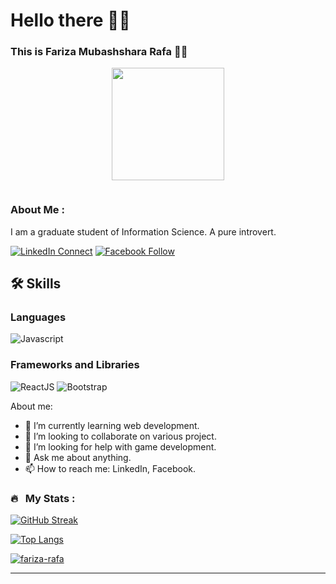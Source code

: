 # Hello there 👋🏼

### This is Fariza Mubashshara Rafa 👋🏼

<p align="center"><img src="https://media.giphy.com/media/v1.Y2lkPTc5MGI3NjExNW44cmZkajk2eHhvYmM1aHN3d3Y0NHpmZHZ3OXY1NWNweGN6c3QxOCZlcD12MV9pbnRlcm5hbF9naWZfYnlfaWQmY3Q9Zw/7Kdb4AXs1qQVM2w3WF/giphy.gif" width="180"/></p>
<p align="center">
</p>
<p align="center">

</p>
<p align="center"><img src="https://komarev.com/ghpvc/?username=fariza-rafa&style=flat-square&color=blue" alt=""></p>



### About Me :

I am a graduate student of Information Science. A pure introvert.

[![LinkedIn Connect](https://img.shields.io/badge/%20-Connect-black?color=14171A&labelColor=212121&logo=linkedin&logoColor=ffffff)](https://www.linkedin.com/in/fariza-rafa/)
[![Facebook Follow](https://img.shields.io/badge/%20-Connect-black?color=14171A&labelColor=1976d2&logo=facebook&logoColor=ffffff)](https://www.facebook.com/fariza.rafaa)

## 🛠️ Skills

### Languages

![Javascript](https://img.shields.io/badge/JavaScript-323330?style=for-the-badge&logo=javascript&logoColor=F7DF1E)

### Frameworks and Libraries

![ReactJS](https://img.shields.io/badge/react-%2320232a.svg?style=for-the-badge&logo=react&logoColor=%2361DAFB)
![Bootstrap](https://img.shields.io/badge/Bootstrap-563D7C?style=for-the-badge&logo=bootstrap&logoColor=white)

About me:

<!-- - 🔭 I’m currently working on Impel IT Solutions -->
- 🌱 I’m currently learning web development.
- 👯 I’m looking to collaborate on various project.
- 🤔 I’m looking for help with game development.
- 💬 Ask me about anything.
- 📫 How to reach me: LinkedIn, Facebook.


### 🔥 &nbsp; My Stats :
[![GitHub Streak](http://github-readme-streak-stats.herokuapp.com?user=fariza-rafa&theme=dark&background=000000)](https://git.io/streak-stats)

[![Top Langs](https://github-readme-stats.vercel.app/api/top-langs/?username=fariza-rafa&layout=compact&theme=vision-friendly-dark)](https://github.com/anuraghazra/github-readme-stats)

<a href="">
  <img align="center" src="https://github-readme-stats.vercel.app/api?username=fariza-rafa&show_icons=true&theme=radical" alt="fariza-rafa"/>
</a>
<hr>

